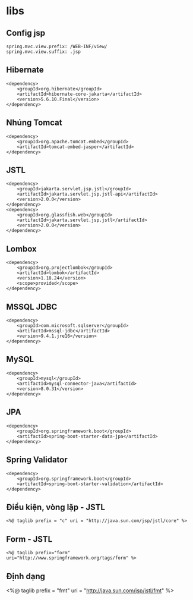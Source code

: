# libs

## Config jsp 
```
spring.mvc.view.prefix: /WEB-INF/view/
spring.mvc.view.suffix: .jsp
```
## Hibernate

```
<dependency>
    <groupId>org.hibernate</groupId>
    <artifactId>hibernate-core-jakarta</artifactId>
    <version>5.6.10.Final</version>
</dependency>
```
## Nhúng Tomcat 
```
<dependency>
    <groupId>org.apache.tomcat.embed</groupId>
    <artifactId>tomcat-embed-jasper</artifactId>
</dependency>
```
## JSTL 
```
<dependency>
    <groupId>jakarta.servlet.jsp.jstl</groupId>
    <artifactId>jakarta.servlet.jsp.jstl-api</artifactId>
    <version>2.0.0</version>
</dependency>
<dependency>
    <groupId>org.glassfish.web</groupId>
    <artifactId>jakarta.servlet.jsp.jstl</artifactId>
    <version>2.0.0</version>
</dependency>
```

## Lombox
```
<dependency>
    <groupId>org.projectlombok</groupId>
    <artifactId>lombok</artifactId>
    <version>1.18.24</version>
    <scope>provided</scope>
</dependency>
```

## MSSQL JDBC
``` 
<dependency>
    <groupId>com.microsoft.sqlserver</groupId>
    <artifactId>mssql-jdbc</artifactId>
    <version>9.4.1.jre16</version>
</dependency>
```

## MySQL
``` 
<dependency>
    <groupId>mysql</groupId>
    <artifactId>mysql-connector-java</artifactId>
    <version>8.0.31</version>
</dependency>
```

## JPA 
```
<dependency>
    <groupId>org.springframework.boot</groupId>
    <artifactId>spring-boot-starter-data-jpa</artifactId>
</dependency>
```

## Spring Validator 
``` 
<dependency>
    <groupId>org.springframework.boot</groupId>
    <artifactId>spring-boot-starter-validation</artifactId>
</dependency>
```
## Điều kiện, vòng lặp - JSTL 
```
<%@ taglib prefix = "c" uri = "http://java.sun.com/jsp/jstl/core" %>
```

## Form - JSTL 
``` 
<%@ taglib prefix="form" uri="http://www.springframework.org/tags/form" %>
```
## Định dạng 
<%@ taglib prefix = "fmt" uri = "http://java.sun.com/jsp/jstl/fmt" %>
